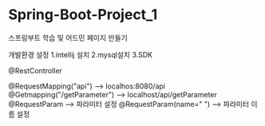 # Spring-Boot-Project_1
스프링부트 학습 및 어드민 페이지 만들기

개발환경 설정
1.intellij 설치
2.mysql설치
3.SDK 


@RestController

@RequestMapping("api") --> localhos:8080/api
@Getmapping("/getParameter") --> localhost/api/getParameter
@RequestParam --> 파라미터 설정
@RequestParam(name=" ") --> 파라미터 이름 설정
